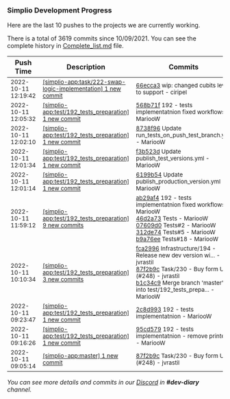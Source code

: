 
### Simplio Development Progress

Here are the last 10 pushes to the projects we are currently working.

There is a total of 3619 commits since 10/09/2021. You can see the complete history in
 [Complete_list.md](Complete_list.md) file.

| Push Time | Description | Commits |
| --- | --- | --- |
| <sub>2022-10-11 12:19:42</sub> | <sub>[[simplio-app:task/222\-swap\-logic\-implementation] 1 new commit](https://github.com/SimplioOfficial/simplio-app/commit/66ecca34d576183315cca175e664e8ff436da72b)</sub> | <sub>[66ecca3](https://github.com/SimplioOfficial/simplio-app/commit/66ecca34d576183315cca175e664e8ff436da72b) wip: changed cubits level to support - ciripel</sub> |
| <sub>2022-10-11 12:05:32</sub> | <sub>[[simplio-app:test/192\_tests\_preparation] 1 new commit](https://github.com/SimplioOfficial/simplio-app/commit/568b71fca9509e6619c60cb3ead5d7cddacd9701)</sub> | <sub>[568b71f](https://github.com/SimplioOfficial/simplio-app/commit/568b71fca9509e6619c60cb3ead5d7cddacd9701) 192 - tests implementatnion fixed workflows - MariooW</sub> |
| <sub>2022-10-11 12:02:10</sub> | <sub>[[simplio-app:test/192\_tests\_preparation] 1 new commit](https://github.com/SimplioOfficial/simplio-app/commit/8738f966425cdc2f3f51273bc5b97ef9dc79d860)</sub> | <sub>[8738f96](https://github.com/SimplioOfficial/simplio-app/commit/8738f966425cdc2f3f51273bc5b97ef9dc79d860) Update run_tests_on_push_test_branch.yml - MariooW</sub> |
| <sub>2022-10-11 12:01:34</sub> | <sub>[[simplio-app:test/192\_tests\_preparation] 1 new commit](https://github.com/SimplioOfficial/simplio-app/commit/f3b523d02777d7476177e5ab0132e05e6e4ece57)</sub> | <sub>[f3b523d](https://github.com/SimplioOfficial/simplio-app/commit/f3b523d02777d7476177e5ab0132e05e6e4ece57) Update publish_test_versions.yml - MariooW</sub> |
| <sub>2022-10-11 12:01:14</sub> | <sub>[[simplio-app:test/192\_tests\_preparation] 1 new commit](https://github.com/SimplioOfficial/simplio-app/commit/6199b54cccecce6436ab6d6e3fc1995dd91c868e)</sub> | <sub>[6199b54](https://github.com/SimplioOfficial/simplio-app/commit/6199b54cccecce6436ab6d6e3fc1995dd91c868e) Update publish_production_version.yml - MariooW</sub> |
| <sub>2022-10-11 11:59:12</sub> | <sub>[[simplio-app:test/192\_tests\_preparation] 9 new commits](https://github.com/SimplioOfficial/simplio-app/compare/b1c34c9ccbcc...dbbea60d4fa7)</sub> | <sub>[ab29af4](https://github.com/SimplioOfficial/simplio-app/commit/ab29af47d817fcb1706c671c092b9c91e194abb6) 192 - tests implementatnion fixed workflows - MariooW<br>[46d2a73](https://github.com/SimplioOfficial/simplio-app/commit/46d2a73c01e55c790f4b55a66b99cf5eb5b914db) Tests - MariooW<br>[07609d0](https://github.com/SimplioOfficial/simplio-app/commit/07609d01ef80a82c6ec8ca6ec289a39a514ca5e2) Tests#2 - MariooW<br>[312de74](https://github.com/SimplioOfficial/simplio-app/commit/312de741383d3c8fe1d4963ecf7f4a45d7695354) Tests#5 - MariooW<br>[b9a76ee](https://github.com/SimplioOfficial/simplio-app/commit/b9a76eecdd8b96a5865e4dfefc0e78ddab3c0d32) Tests#18 - MariooW</sub> |
| <sub>2022-10-11 10:10:34</sub> | <sub>[[simplio-app:test/192\_tests\_preparation] 3 new commits](https://github.com/SimplioOfficial/simplio-app/compare/2c8d993b73f7...b1c34c9ccbcc)</sub> | <sub>[fca2996](https://github.com/SimplioOfficial/simplio-app/commit/fca2996cf32cb49660d08562a35546606a91eb95) Infrastructure/194 - Release new dev version wi... - jvrastil<br>[87f2b9c](https://github.com/SimplioOfficial/simplio-app/commit/87f2b9c143a150f3e4bd4ad8f5c0f0e664a06afe) Task/230 - Buy form UI (#248) - jvrastil<br>[b1c34c9](https://github.com/SimplioOfficial/simplio-app/commit/b1c34c9ccbccfc9f9069ca98b0869259e94cbe79) Merge branch 'master' into test/192_tests_prepa... - MariooW</sub> |
| <sub>2022-10-11 09:23:47</sub> | <sub>[[simplio-app:test/192\_tests\_preparation] 1 new commit](https://github.com/SimplioOfficial/simplio-app/commit/2c8d993b73f788d7917c725dc48c96b855b1ad4f)</sub> | <sub>[2c8d993](https://github.com/SimplioOfficial/simplio-app/commit/2c8d993b73f788d7917c725dc48c96b855b1ad4f) 192 - tests implementatnion - MariooW</sub> |
| <sub>2022-10-11 09:16:26</sub> | <sub>[[simplio-app:test/192\_tests\_preparation] 1 new commit](https://github.com/SimplioOfficial/simplio-app/commit/95cd579d39afcdc41b45aea068c4ba69a53dbe86)</sub> | <sub>[95cd579](https://github.com/SimplioOfficial/simplio-app/commit/95cd579d39afcdc41b45aea068c4ba69a53dbe86) 192 - tests implementatnion - remove printenv - MariooW</sub> |
| <sub>2022-10-11 09:05:14</sub> | <sub>[[simplio-app:master] 1 new commit](https://github.com/SimplioOfficial/simplio-app/commit/87f2b9c143a150f3e4bd4ad8f5c0f0e664a06afe)</sub> | <sub>[87f2b9c](https://github.com/SimplioOfficial/simplio-app/commit/87f2b9c143a150f3e4bd4ad8f5c0f0e664a06afe) Task/230 - Buy form UI (#248) - jvrastil</sub> |

_You can see more details and commits in our [Discord](https://discord.gg/aKhjuwZmdP) in **#dev-diary** channel._
